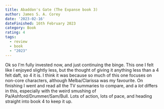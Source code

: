 ```yaml
---
title: Abaddon's Gate (The Expanse book 3)
author: James S. A. Corey
date: '2023-02-16'
dateFinished: 16th February 2023
category: Book
rating: 4
tags:
  - review
  - book
  - "2023"
---
```


Ok so I'm fully invested now, and just continuing the binge. This one I felt like I enjoyed slightly less, but the thought of giving it anything less than a 4 felt daft, so 4 it is. I think it was because so much of this one focuses on non-core characters, although Melba/Clarissa was my favourite. On finishing I went and read all the TV summaries to compare, and a _lot_ differs in this, especially with the weird smushing of Pa/Ashford/Drummer/Sam/Bull. Lots of action, lots of pace, and heading straight into book 4 to keep it up.